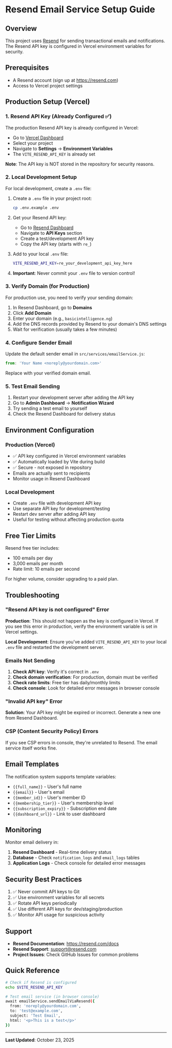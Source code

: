 # Resend Email Service Setup Guide

## Overview
This project uses [Resend](https://resend.com) for sending transactional emails and notifications. The Resend API key is configured in Vercel environment variables for security.

## Prerequisites
- A Resend account (sign up at https://resend.com)
- Access to Vercel project settings

## Production Setup (Vercel)

### 1. Resend API Key (Already Configured ✅)

The production Resend API key is already configured in Vercel:
- Go to [Vercel Dashboard](https://vercel.com/dashboard)
- Select your project
- Navigate to **Settings** → **Environment Variables**
- The `VITE_RESEND_API_KEY` is already set

**Note**: The API key is NOT stored in the repository for security reasons.

### 2. Local Development Setup

For local development, create a `.env` file:

1. Create a `.env` file in your project root:
   ```bash
   cp .env.example .env
   ```

2. Get your Resend API key:
   - Go to [Resend Dashboard](https://resend.com/login)
   - Navigate to **API Keys** section
   - Create a test/development API key
   - Copy the API key (starts with `re_`)

3. Add to your local `.env` file:
   ```bash
   VITE_RESEND_API_KEY=re_your_development_api_key_here
   ```

4. **Important**: Never commit your `.env` file to version control!

### 3. Verify Domain (for Production)

For production use, you need to verify your sending domain:

1. In Resend Dashboard, go to **Domains**
2. Click **Add Domain**
3. Enter your domain (e.g., `basicintelligence.ng`)
4. Add the DNS records provided by Resend to your domain's DNS settings
5. Wait for verification (usually takes a few minutes)

### 4. Configure Sender Email

Update the default sender email in `src/services/emailService.js`:

```javascript
from: 'Your Name <noreply@yourdomain.com>'
```

Replace with your verified domain email.

### 5. Test Email Sending

1. Restart your development server after adding the API key
2. Go to **Admin Dashboard** → **Notification Wizard**
3. Try sending a test email to yourself
4. Check the Resend Dashboard for delivery status

## Environment Configuration

### Production (Vercel)
- ✅ API key configured in Vercel environment variables
- ✅ Automatically loaded by Vite during build
- ✅ Secure - not exposed in repository
- Emails are actually sent to recipients
- Monitor usage in Resend Dashboard

### Local Development
- Create `.env` file with development API key
- Use separate API key for development/testing
- Restart dev server after adding API key
- Useful for testing without affecting production quota

## Free Tier Limits

Resend free tier includes:
- 100 emails per day
- 3,000 emails per month
- Rate limit: 10 emails per second

For higher volume, consider upgrading to a paid plan.

## Troubleshooting

### "Resend API key is not configured" Error

**Production**: This should not happen as the key is configured in Vercel. If you see this error in production, verify the environment variable is set in Vercel settings.

**Local Development**: Ensure you've added `VITE_RESEND_API_KEY` to your local `.env` file and restarted the development server.

### Emails Not Sending

1. **Check API key**: Verify it's correct in `.env`
2. **Check domain verification**: For production, domain must be verified
3. **Check rate limits**: Free tier has daily/monthly limits
4. **Check console**: Look for detailed error messages in browser console

### "Invalid API key" Error

**Solution**: Your API key might be expired or incorrect. Generate a new one from Resend Dashboard.

### CSP (Content Security Policy) Errors

If you see CSP errors in console, they're unrelated to Resend. The email service itself works fine.

## Email Templates

The notification system supports template variables:

- `{{full_name}}` - User's full name
- `{{email}}` - User's email
- `{{member_id}}` - User's member ID
- `{{membership_tier}}` - User's membership level
- `{{subscription_expiry}}` - Subscription end date
- `{{dashboard_url}}` - Link to user dashboard

## Monitoring

Monitor email delivery in:
1. **Resend Dashboard** - Real-time delivery status
2. **Database** - Check `notification_logs` and `email_logs` tables
3. **Application Logs** - Check console for detailed error messages

## Security Best Practices

1. ✅ Never commit API keys to Git
2. ✅ Use environment variables for all secrets
3. ✅ Rotate API keys periodically
4. ✅ Use different API keys for dev/staging/production
5. ✅ Monitor API usage for suspicious activity

## Support

- **Resend Documentation**: https://resend.com/docs
- **Resend Support**: support@resend.com
- **Project Issues**: Check GitHub Issues for common problems

## Quick Reference

```bash
# Check if Resend is configured
echo $VITE_RESEND_API_KEY

# Test email service (in browser console)
await emailService.sendEmailViaResend({
  from: 'noreply@yourdomain.com',
  to: 'test@example.com',
  subject: 'Test Email',
  html: '<p>This is a test</p>'
})
```

---

**Last Updated**: October 23, 2025
